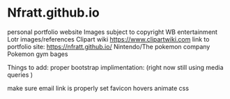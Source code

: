 # Nfratt.github.io
personal portfolio website
Images subject to copyright 
WB entertainment Lotr images/references
Clipart wiki https://www.clipartwiki.com
link to portfolio site: https://nfratt.github.io/
Nintendo/The pokemon company Pokemon gym bages 




Things to add: proper bootstrap implimentation:
(right now still using media queries )

make sure email link is properly set
favicon
hovers
animate css





